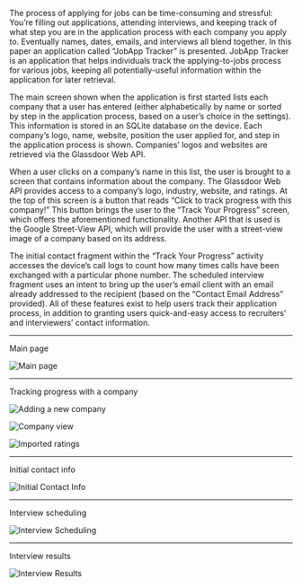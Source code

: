 The process of applying for jobs can be time-consuming and stressful: You’re filling out applications, attending interviews, and keeping track of what step you are in the application process with each company you apply to. Eventually names, dates, emails, and interviews all blend together. In this paper an application called “JobApp Tracker” is presented. JobApp Tracker is an application that helps individuals track the applying-to-jobs process for various jobs, keeping all potentially-useful information within the application for later retrieval.

The main screen shown when the application is first started lists each company that a user has entered (either alphabetically by name or sorted by step in the application process, based on a user’s choice in the settings). This information is stored in an SQLite database on the device. Each company’s logo, name, website, position the user applied for, and step in the application process is shown. Companies’ logos and websites are retrieved via the Glassdoor Web API.

When a user clicks on a company’s name in this list, the user is brought to a screen that contains information about the company. The Glassdoor Web API provides access to a company’s logo, industry, website, and ratings. At the top of this screen is a button that reads “Click to track progress with this company!” This button brings the user to the “Track Your Progress” screen, which offers the aforementioned functionality. Another API that is used is the Google Street-View API, which will provide the user with a street-view image of a company based on its address.

The initial contact fragment within the “Track Your Progress” activity accesses the device’s call logs to count how many times calls have been exchanged with a particular phone number. The scheduled interview fragment uses an intent to bring up the user’s email client with an email already addressed to the recipient (based on the “Contact Email Address” provided). All of these features exist to help users track their application process, in addition to granting users quick-and-easy access to recruiters’ and interviewers’ contact information.


--------------------------------------------------



Main page

![Main page](https://github.com/cjaiello/MobileBSMSProject/blob/master/screenshots/mainpage.jpg)



--------------------------------------------------

Tracking progress with a company

![Adding a new company](https://github.com/cjaiello/MobileBSMSProject/blob/master/screenshots/addcompany.jpg)

![Company view](https://github.com/cjaiello/MobileBSMSProject/blob/master/screenshots/companyview.jpg)

![Imported ratings](https://github.com/cjaiello/MobileBSMSProject/blob/master/screenshots/companyview-2.jpg)


--------------------------------------------------

Initial contact info

![Initial Contact Info](https://github.com/cjaiello/MobileBSMSProject/blob/master/screenshots/trackprogress.jpg)


--------------------------------------------------

Interview scheduling

![Interview Scheduling](https://github.com/cjaiello/MobileBSMSProject/blob/master/screenshots/screenshot-3.png)


--------------------------------------------------

Interview results

![Interview Results](https://github.com/cjaiello/MobileBSMSProject/blob/master/screenshots/screenshot-4.png)


